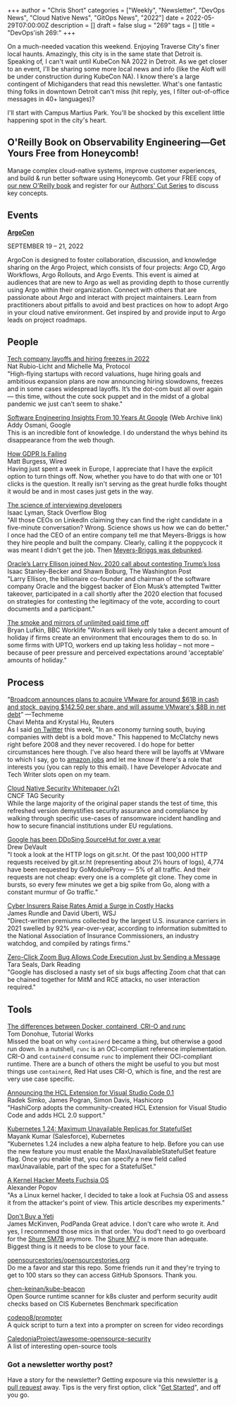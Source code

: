 +++
author = "Chris Short"
categories = ["Weekly", "Newsletter", "DevOps News", "Cloud Native News", "GitOps News", "2022"]
date = 2022-05-29T07:00:00Z
description = []
draft = false
slug = "269"
tags = []
title = "DevOps'ish 269:"
+++

On a much-needed vacation this weekend. Enjoying Traverse City's finer local haunts. Amazingly, this city is in the same state that Detroit is. Speaking of, I can't wait until KubeCon NA 2022 in Detroit. As we get closer to an event, I'll be sharing some more local news and info (like the Aloft will be under construction during KubeCon NA). I know there's a large contingent of Michiganders that read this newsletter. What's one fantastic thing folks in downtown Detroit can't miss (hit reply, yes, I filter out-of-office messages in 40+ languages)?

I'll start with Campus Martius Park. You'll be shocked by this excellent little happening spot in the city's heart.

## O'Reilly Book on Observability Engineering—Get Yours Free from Honeycomb! 

Manage complex cloud-native systems, improve customer experiences, and build & run better software using Honeycomb. Get your FREE copy of [our new O'Reilly book](https://info.honeycomb.io/observability-engineering-oreilly-book-2022?utm_source=devopsish&utm_medium=newsletter&utm_campaign=oreilly_book_observability_engineering_2022&utm_id=oreillybook2022&utm_content=2113) and register for our [Authors' Cut Series](https://www.honeycomb.io/oreilly-observability-engineering/?utm_source=devopsish&utm_medium=newsletter&utm_campaign=oreilly_authors_cut_series_2022&utm_id=oreillyauthorscut&utm_content=2112) to discuss key concepts.

## Events

[**ArgoCon**](https://events.linuxfoundation.org/argocon/)

SEPTEMBER 19 – 21, 2022

ArgoCon is designed to foster collaboration, discussion, and knowledge sharing on the Argo Project, which consists of four projects: Argo CD, Argo Workflows, Argo Rollouts, and Argo Events. This event is aimed at audiences that are new to Argo as well as providing depth to those currently using Argo within their organization. Connect with others that are passionate about Argo and interact with project maintainers. Learn from practitioners about pitfalls to avoid and best practices on how to adopt Argo in your cloud native environment. Get inspired by and provide input to Argo leads on project roadmaps.

## People

[Tech company layoffs and hiring freezes in 2022](https://www.protocol.com/workplace/tech-company-layoffs-2022)  
Nat Rubio-Licht and Michelle Ma, Protocol  
"High-flying startups with record valuations, huge hiring goals and ambitious expansion plans are now announcing hiring slowdowns, freezes and in some cases widespread layoffs. It’s the dot-com bust all over again — this time, without the cute sock puppet and in the midst of a global pandemic we just can’t seem to shake."

[Software Engineering Insights From 10 Years At Google](https://web.archive.org/web/20220519020040/https://addyosmani.com/blog/software-eng-10-years/) (Web Archive link)  
Addy Osmani, Google  
This is an incredible font of knowledge. I do understand the whys behind its disappearance from the web though.

[How GDPR Is Failing](https://www.wired.com/story/gdpr-2022/)  
Matt Burgess, Wired  
Having just spent a week in Europe, I appreciate that I have the explicit option to turn things off. Now, whether you have to do that with one or 101 clicks is the question. It really isn't serving as the great hurdle folks thought it would be and in most cases just gets in the way.

[The science of interviewing developers](https://stackoverflow.blog/2022/05/23/the-science-of-interviewing-developers/)  
Isaac Lyman, Stack Overflow Blog  
"All those CEOs on LinkedIn claiming they can find the right candidate in a five-minute conversation? Wrong. Science shows us how we can do better." I once had the CEO of an entire company tell me that Meyers-Briggs is how they hire people and built the company. Clearly, calling it the poppycock it was meant I didn't get the job. Then [Meyers-Briggs was debunked](https://www.vox.com/2014/7/15/5881947/myers-briggs-personality-test-meaningless).

[Oracle’s Larry Ellison joined Nov. 2020 call about contesting Trump’s loss](https://www.washingtonpost.com/politics/2022/05/20/larry-ellison-oracle-trump-election-challenges/)  
Isaac Stanley-Becker and Shawn Boburg, The Washington Post  
"Larry Ellison, the billionaire co-founder and chairman of the software company Oracle and the biggest backer of Elon Musk’s attempted Twitter takeover, participated in a call shortly after the 2020 election that focused on strategies for contesting the legitimacy of the vote, according to court documents and a participant."

[The smoke and mirrors of unlimited paid time off](https://www.bbc.com/worklife/article/20220520-the-smoke-and-mirrors-of-unlimited-paid-time-off)  
Bryan Lufkin, BBC Worklife
"Workers will likely only take a decent amount of holiday if firms create an environment that encourages them to do so. In some firms with UPTO, workers end up taking less holiday – not more – because of peer pressure and perceived expectations around ‘acceptable’ amounts of holiday."

## Process

"[Broadcom announces plans to acquire VMware for around $61B in cash and stock, paying $142.50 per share, and will assume VMware's $8B in net debt](https://www.reuters.com/markets/us/chipmaker-broadcom-buy-vmware-61-bln-deal-2022-05-26/)” —Techmeme  
Chavi Mehta and Krystal Hu, Reuters  
As I said [on Twitter](https://twitter.com/ChrisShort/status/1529793277515505664) this week, "In an economy turning south, buying companies with debt is a bold move." This happened to McClatchy news right before 2008 and they never recovered. I do hope for better circumstances here though. I've also heard there will be layoffs at VMware to which I say, go to [amazon.jobs](https://amazon.jobs/) and let me know if there's a role that interests you (you can reply to this email). I have Developer Advocate and Tech Writer slots open on my team.

[Cloud Native Security Whitepaper (v2)](https://github.com/cncf/tag-security/blob/main/security-whitepaper/v2/CNCF_cloud-native-security-whitepaper-May2022-v2.pdf)  
CNCF TAG Security  
While the large majority of the original paper stands the test of time, this refreshed version demystifies security assurance and compliance by walking through specific use-cases of ransomware incident handling and how to secure financial institutions under EU regulations.

[Google has been DDoSing SourceHut for over a year](https://drewdevault.com/2022/05/25/Google-has-been-DDoSing-sourcehut.html)  
Drew DeVault  
"I took a look at the HTTP logs on git.sr.ht. Of the past 100,000 HTTP requests received by git.sr.ht (representing about 2½ hours of logs), 4,774 have been requested by GoModuleProxy — 5% of all traffic. And their requests are not cheap: every one is a complete git clone. They come in bursts, so every few minutes we get a big spike from Go, along with a constant murmur of Go traffic."

[Cyber Insurers Raise Rates Amid a Surge in Costly Hacks](https://www.wsj.com/articles/cyber-insurers-raise-rates-amid-a-surge-in-costly-hacks-11652866200?mod=djemalertNEWS)  
James Rundle and David Uberti, WSJ  
"Direct-written premiums collected by the largest U.S. insurance carriers in 2021 swelled by 92% year-over-year, according to information submitted to the National Association of Insurance Commissioners, an industry watchdog, and compiled by ratings firms."

[Zero-Click Zoom Bug Allows Code Execution Just by Sending a Message](https://www.darkreading.com/application-security/zero-click-zoom-bug-allows-remote-code-execution-by-sending-a-message)  
Tara Seals, Dark Reading  
"Google has disclosed a nasty set of six bugs affecting Zoom chat that can be chained together for MitM and RCE attacks, no user interaction required."

## Tools

[The differences between Docker, containerd, CRI-O and runc](https://www.tutorialworks.com/difference-docker-containerd-runc-crio-oci/?_hsmi=213803458)  
Tom Donohue, Tutorial Works  
Missed the boat on why `containerd` became a thing, but otherwise a good run down. In a nutshell, `runc` is an OCI-compliant reference implementation. CRI-O and `containerd` consume `runc` to implement their OCI-compliant runtime. There are a bunch of others the might be useful to you but most things use `containerd`, Red Hat uses CRI-O, which is fine, and the rest are very use case specific.

[Announcing the HCL Extension for Visual Studio Code 0.1](https://www.hashicorp.com/blog/announcing-the-hcl-extension-for-visual-studio-code-0-1)  
Radek Simko, James Pogran, Simon Davis, Hashicorp  
"HashiCorp adopts the community-created HCL Extension for Visual Studio Code and adds HCL 2.0 support."

[Kubernetes 1.24: Maximum Unavailable Replicas for StatefulSet](https://kubernetes.io/blog/2022/05/27/maxunavailable-for-statefulset/)  
Mayank Kumar (Salesforce), Kubernetes  
"Kubernetes 1.24 includes a new alpha feature to help. Before you can use the new feature you must enable the MaxUnavailableStatefulSet feature flag. Once you enable that, you can specify a new field called maxUnavailable, part of the spec for a StatefulSet."

[A Kernel Hacker Meets Fuchsia OS](https://a13xp0p0v.github.io/2022/05/24/pwn-fuchsia.html)  
Alexander Popov  
"As a Linux kernel hacker, I decided to take a look at Fuchsia OS and assess it from the attacker's point of view. This article describes my experiments."

[Don't Buy a Yeti](https://dontbuyayeti.com/)  
James McKinven, PodPanda
Great advice. I don't care who wrote it. And yes, I recommend those mics in that order. You dod't need to go overboard for the [Shure SM7B](https://amzn.to/3PQWKFq) anymore. The [Shure MV7](https://amzn.to/3z4PW0M) is more than adequate. Biggest thing is it needs to be close to your face.

[opensourcestories/opensourcestories.org](https://github.com/opensourcestories/opensourcestories.org)  
Do me a favor and star this repo. Some friends run it and they're trying to get to 100 stars so they can access GitHub Sponsors. Thank you.

[chen-keinan/kube-beacon](https://github.com/chen-keinan/kube-beacon)  
Open Source runtime scanner for k8s cluster and perform security audit checks based on CIS Kubernetes Benchmark specification

[codepo8/prompter](https://github.com/codepo8/prompter/)  
A quick script to turn a text into a prompter on screen for video recordings

[CaledoniaProject/awesome-opensource-security](https://github.com/CaledoniaProject/awesome-opensource-security)  
A list of interesting open-source tools

### Got a newsletter worthy post?

Have a story for the newsletter? Getting exposure via this newsletter is [a pull request](https://github.com/chris-short/devopsish.com/issues/new/choose) away. Tips is the very first option, click "[Get Started](https://github.com/chris-short/devopsish.com/issues/new?assignees=chris-short&labels=tips&template=TIPS.md&title=%5BTips%5D%3A+)", and off you go.
